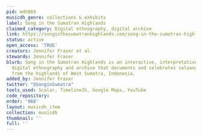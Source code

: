 ```yaml
---
pid: mdh069
musicdh_genre: collections & exhibits
label: Song in the Sumatran Highlands
claimed_category: Digital ethnography, digital archive
link: https://songinthesumatranhighlands.com/song-in-the-sumatran-highlands/index
status: active
open_access: 'TRUE'
creators: Jennifer Fraser et al.
stewards: Jennifer Fraser
blurb: Song in the Sumatran Highlands is an interactive, interpretative, multimedia
  digital ethnography and archive that documents and celebrates saluang, a vocal genre
  from the highlands of West Sumatra, Indonesia.
added_by: Jennifer Fraser
twitter: "@SonginSumatra"
tools_used: Scalar, TimelineJS, Google Maps, YouTube
code_repository: 
order: '068'
layout: musicdh_item
collection: musicdh
thumbnail: ''
full: ''
---
```

